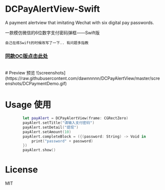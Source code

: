# DCPayAlertView-Swift
A payment alertview that imitating Wechat with six digital pay passwords.<br/>

一款模仿微信的6位数字支付密码弹框——Swift版
<br/>

```
自己在练Swift的时候改写了一下.. 有问题多指教
```

### [同款OC版点击此处](https://github.com/dawnnnnn/DCPayAlertView)

<br/>
# Preview 预览
![screenshots](https://raw.githubusercontent.com/dawnnnnn/DCPayAlertView/master/screenshots/DCPaymentDemo.gif)


# Usage 使用
``` swift
        let payAlert = DCPayAlertView(frame: CGRectZero)
        payAlert.setTitle("请输入支付密码")
        payAlert.setDetail("提现")
        payAlert.setAmount(10)
        payAlert.completeBlock = ({(password: String) -> Void in
            print("password" + password)
        })
        payAlert.show()
```
    
    
# License  
MIT